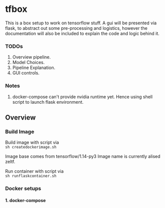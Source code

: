 # tfbox
This is a box setup to work on tensorflow stuff. A gui will be presented via flask, to abstract out some pre-processing and logistics, however the documentation will also be included to explain the code and logic behind it.

### TODOs
1. Overview pipeline.
2. Model Choices.
3. Pipeline Explanation.
4. GUI controls.

### Notes
1. docker-compose can't provide nvidia runtime yet. Hence using shell script to launch flask environment.

## Overview

### Build Image
Build image with script via  
`sh createdockerimage.sh`

Image base comes from tensorflow/1.14-py3
Image name is currently alised zeltf.

Run container with script via  
`sh runflaskcontainer.sh`

### Docker setups

#### 1. docker-compose